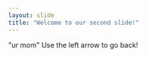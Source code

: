 ```yaml
---
layout: slide
title: "Welcome to our second slide!"
---
```

"ur mom"
Use the left arrow to go back!
